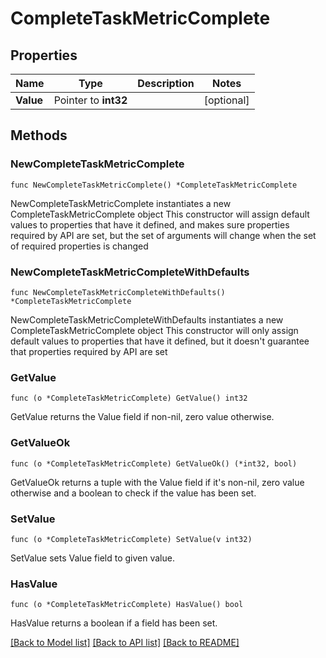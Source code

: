 # CompleteTaskMetricComplete

## Properties

Name | Type | Description | Notes
------------ | ------------- | ------------- | -------------
**Value** | Pointer to **int32** |  | [optional] 

## Methods

### NewCompleteTaskMetricComplete

`func NewCompleteTaskMetricComplete() *CompleteTaskMetricComplete`

NewCompleteTaskMetricComplete instantiates a new CompleteTaskMetricComplete object
This constructor will assign default values to properties that have it defined,
and makes sure properties required by API are set, but the set of arguments
will change when the set of required properties is changed

### NewCompleteTaskMetricCompleteWithDefaults

`func NewCompleteTaskMetricCompleteWithDefaults() *CompleteTaskMetricComplete`

NewCompleteTaskMetricCompleteWithDefaults instantiates a new CompleteTaskMetricComplete object
This constructor will only assign default values to properties that have it defined,
but it doesn't guarantee that properties required by API are set

### GetValue

`func (o *CompleteTaskMetricComplete) GetValue() int32`

GetValue returns the Value field if non-nil, zero value otherwise.

### GetValueOk

`func (o *CompleteTaskMetricComplete) GetValueOk() (*int32, bool)`

GetValueOk returns a tuple with the Value field if it's non-nil, zero value otherwise
and a boolean to check if the value has been set.

### SetValue

`func (o *CompleteTaskMetricComplete) SetValue(v int32)`

SetValue sets Value field to given value.

### HasValue

`func (o *CompleteTaskMetricComplete) HasValue() bool`

HasValue returns a boolean if a field has been set.


[[Back to Model list]](../README.md#documentation-for-models) [[Back to API list]](../README.md#documentation-for-api-endpoints) [[Back to README]](../README.md)


